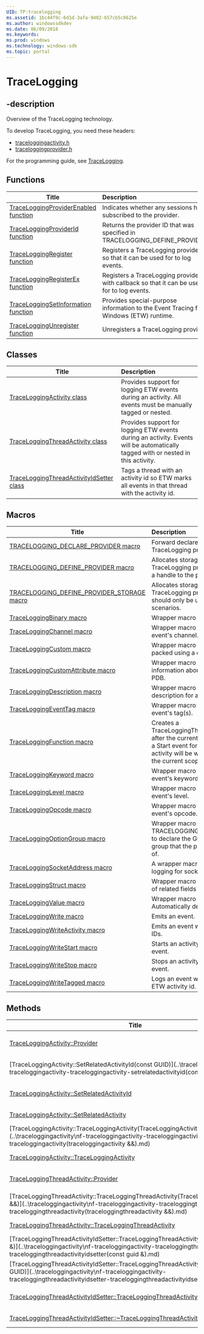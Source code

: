 ```yaml
---
UID: TP:tracelogging
ms.assetid: 1bc44f9c-6d1d-3afa-9402-657cb5c8625e
ms.author: windowssdkdev
ms.date: 06/09/2018
ms.keywords: 
ms.prod: windows
ms.technology: windows-sdk
ms.topic: portal
---
```


# TraceLogging

## -description

Overview of the TraceLogging technology.

To develop TraceLogging, you need these headers:

 * [traceloggingactivity.h](../traceloggingactivity/index.md)
 * [traceloggingprovider.h](../traceloggingprovider/index.md)

For the programming guide, see [TraceLogging](/windows/desktop/tracelogging).

## Functions

| Title   | Description   |
| ---- |:---- |
| [TraceLoggingProviderEnabled function](..\traceloggingprovider\nf-traceloggingprovider-traceloggingproviderenabled.md) | Indicates whether any sessions have subscribed to the provider. |
| [TraceLoggingProviderId function](..\traceloggingprovider\nf-traceloggingprovider-traceloggingproviderid.md) | Returns the provider ID that was specified in TRACELOGGING_DEFINE_PROVIDER. |
| [TraceLoggingRegister function](..\traceloggingprovider\nf-traceloggingprovider-traceloggingregister.md) | Registers a TraceLogging provider so that it can be used for to log events. |
| [TraceLoggingRegisterEx function](..\traceloggingprovider\nf-traceloggingprovider-traceloggingregisterex.md) | Registers a TraceLogging provider with callback so that it can be used for to log events. |
| [TraceLoggingSetInformation function](..\traceloggingprovider\nf-traceloggingprovider-traceloggingsetinformation.md) | Provides special-purpose information to the Event Tracing for Windows (ETW) runtime. |
| [TraceLoggingUnregister function](..\traceloggingprovider\nf-traceloggingprovider-traceloggingunregister.md) | Unregisters a TraceLogging provider. |

## Classes

| Title   | Description   |
| ---- |:---- |
| [TraceLoggingActivity class](..\traceloggingactivity\nl-traceloggingactivity-traceloggingactivity~r1.md) | Provides support for logging ETW events during an activity. All events must be manually tagged or nested. |
| [TraceLoggingThreadActivity class](..\traceloggingactivity\nl-traceloggingactivity-traceloggingthreadactivity~r1.md) | Provides support for logging ETW events during an activity. Events will be automatically tagged with or nested in this activity. |
| [TraceLoggingThreadActivityIdSetter class](..\traceloggingactivity\nl-traceloggingactivity-traceloggingthreadactivityidsetter.md) | Tags a thread with an activity id so ETW marks all events in that thread with the activity id. |

## Macros

| Title   | Description   |
| ---- |:---- |
| [TRACELOGGING_DECLARE_PROVIDER macro](..\traceloggingprovider\nf-traceloggingprovider-tracelogging_declare_provider.md) | Forward declares a global TraceLogging provider handle. |
| [TRACELOGGING_DEFINE_PROVIDER macro](..\traceloggingprovider\nf-traceloggingprovider-tracelogging_define_provider.md) | Allocates storage for a TraceLogging provider and creates a handle to the provider. |
| [TRACELOGGING_DEFINE_PROVIDER_STORAGE macro](..\traceloggingprovider\nf-traceloggingprovider-tracelogging_define_provider_storage.md) | Allocates storage for a TraceLogging provider. This macro should only be used for advanced scenarios. |
| [TraceLoggingBinary macro](..\traceloggingprovider\nf-traceloggingprovider-traceloggingbinary.md) | Wrapper macro for raw binary data. |
| [TraceLoggingChannel macro](..\traceloggingprovider\nf-traceloggingprovider-traceloggingchannel.md) | Wrapper macro for setting the event's channel. |
| [TraceLoggingCustom macro](..\traceloggingprovider\nf-traceloggingprovider-traceloggingcustom.md) | Wrapper macro for an event field packed using a custom serializer. |
| [TraceLoggingCustomAttribute macro](..\traceloggingprovider\nf-traceloggingprovider-traceloggingcustomattribute.md) | Wrapper macro for adding custom information about an event to the PDB. |
| [TraceLoggingDescription macro](..\traceloggingprovider\nf-traceloggingprovider-traceloggingdescription.md) | Wrapper macro for setting a description for an event. |
| [TraceLoggingEventTag macro](..\traceloggingprovider\nf-traceloggingprovider-traceloggingeventtag.md) | Wrapper macro for setting the event's tag(s). |
| [TraceLoggingFunction macro](..\traceloggingactivity\nf-traceloggingactivity-traceloggingfunction.md) | Creates a TraceLoggingThreadActivity named after the current function and writes a Start event for the activity. A Stop activity will be written at the end of the current scope. |
| [TraceLoggingKeyword macro](..\traceloggingprovider\nf-traceloggingprovider-traceloggingkeyword.md) | Wrapper macro for setting the event's keyword(s). |
| [TraceLoggingLevel macro](..\traceloggingprovider\nf-traceloggingprovider-tracelogginglevel.md) | Wrapper macro for setting the event's level. |
| [TraceLoggingOpcode macro](..\traceloggingprovider\nf-traceloggingprovider-traceloggingopcode.md) | Wrapper macro for setting the event's opcode. |
| [TraceLoggingOptionGroup macro](..\traceloggingprovider\nf-traceloggingprovider-traceloggingoptiongroup.md) | Wrapper macro for use in TRACELOGGING_DEFINE_PROVIDER to declare the GUID of the provider group that the provider is a member of. |
| [TraceLoggingSocketAddress macro](..\traceloggingprovider\nf-traceloggingprovider-traceloggingsocketaddress.md) | A wrapper macro that provides trace logging for socket addresses. |
| [TraceLoggingStruct macro](..\traceloggingprovider\nf-traceloggingprovider-traceloggingstruct.md) | Wrapper macro for defining a group of related fields in an event. |
| [TraceLoggingValue macro](..\traceloggingprovider\nf-traceloggingprovider-traceloggingvalue.md) | Wrapper macro for event fields. Automatically deduces value type. |
| [TraceLoggingWrite macro](..\traceloggingprovider\nf-traceloggingprovider-traceloggingwrite.md) | Emits an event. |
| [TraceLoggingWriteActivity macro](..\traceloggingprovider\nf-traceloggingprovider-traceloggingwriteactivity.md) | Emits an event with specific activity IDs. |
| [TraceLoggingWriteStart macro](..\traceloggingactivity\nf-traceloggingactivity-traceloggingwritestart.md) | Starts an activity and logs the start event. |
| [TraceLoggingWriteStop macro](..\traceloggingactivity\nf-traceloggingactivity-traceloggingwritestop.md) | Stops an activity and logs the stop event. |
| [TraceLoggingWriteTagged macro](..\traceloggingactivity\nf-traceloggingactivity-traceloggingwritetagged.md) | Logs an event with an associated ETW activity id. |

## Methods

| Title   | Description   |
| ---- |:---- |
| [TraceLoggingActivity::Provider](..\traceloggingactivity\nf-traceloggingactivity-traceloggingactivity-provider.md) | Returns the handle to the TraceLogging provider associated with this activity. |
| [TraceLoggingActivity::SetRelatedActivityId(const GUID)](..\traceloggingactivity\nf-traceloggingactivity-traceloggingactivity-setrelatedactivityid(const guid).md) | Uses the unique identifier of an activity to set the related activity for this TraceLoggingActivity object. |
| [TraceLoggingActivity::SetRelatedActivityId](..\traceloggingactivity\nf-traceloggingactivity-traceloggingactivity-setrelatedactivityid.md) | Uses the unique identifier of an activity to set the related activity for this TraceLoggingActivity object. |
| [TraceLoggingActivity::SetRelatedActivity](..\traceloggingactivity\nf-traceloggingactivity-traceloggingactivity-setrelatedactivity.md) | Sets the related activity for this TraceLoggingActivity object. |
| [TraceLoggingActivity::TraceLoggingActivity(TraceLoggingActivity &&)](..\traceloggingactivity\nf-traceloggingactivity-traceloggingactivity-traceloggingactivity(traceloggingactivity &&).md) | Creates a new TraceLoggingActivity object. |
| [TraceLoggingActivity::TraceLoggingActivity](..\traceloggingactivity\nf-traceloggingactivity-traceloggingactivity-traceloggingactivity.md) | Creates a new TraceLoggingActivity object. |
| [TraceLoggingThreadActivity::Provider](..\traceloggingactivity\nf-traceloggingactivity-traceloggingthreadactivity-provider.md) | Returns the handle to the TraceLogging provider associated with this activity. |
| [TraceLoggingThreadActivity::TraceLoggingThreadActivity(TraceLoggingThreadActivity &&)](..\traceloggingactivity\nf-traceloggingactivity-traceloggingthreadactivity-traceloggingthreadactivity(traceloggingthreadactivity &&).md) | Initializes a new instance of the TraceLoggingThreadActivity class. |
| [TraceLoggingThreadActivity::TraceLoggingThreadActivity](..\traceloggingactivity\nf-traceloggingactivity-traceloggingthreadactivity-traceloggingthreadactivity.md) | Initializes a new instance of the TraceLoggingThreadActivity class. |
| [TraceLoggingThreadActivityIdSetter::TraceLoggingThreadActivityIdSetter(const GUID &)](..\traceloggingactivity\nf-traceloggingactivity-traceloggingthreadactivityidsetter-traceloggingthreadactivityidsetter(const guid &).md) | Creates a new TraceLoggingThreadActivityIdSetter object. |
| [TraceLoggingThreadActivityIdSetter::TraceLoggingThreadActivityIdSetter(const GUID)](..\traceloggingactivity\nf-traceloggingactivity-traceloggingthreadactivityidsetter-traceloggingthreadactivityidsetter(const guid).md) | Creates a new TraceLoggingThreadActivityIdSetter object. |
| [TraceLoggingThreadActivityIdSetter::TraceLoggingThreadActivityIdSetter](..\traceloggingactivity\nf-traceloggingactivity-traceloggingthreadactivityidsetter-traceloggingthreadactivityidsetter.md) | Creates a new TraceLoggingThreadActivityIdSetter object. |
| [TraceLoggingThreadActivityIdSetter::~TraceLoggingThreadActivityIdSetter](..\traceloggingactivity\nf-traceloggingactivity-traceloggingthreadactivityidsetter-~traceloggingthreadactivityidsetter.md) | Restores the original activity ID to the thread. |
